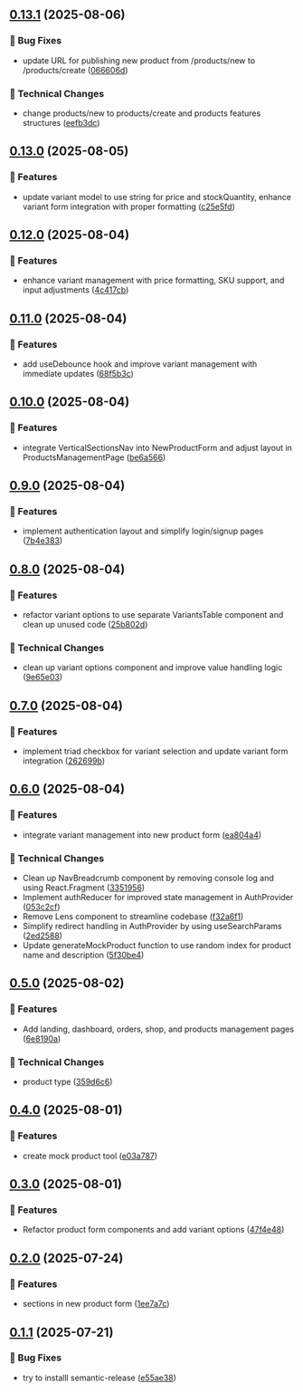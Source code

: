 ## [0.13.1](https://github.com/TranXuanPhong25/shopiew-seller/compare/v0.13.0...v0.13.1) (2025-08-06)

### 🐛 Bug Fixes

* update URL for publishing new product from /products/new to /products/create ([066606d](https://github.com/TranXuanPhong25/shopiew-seller/commit/066606ddb8275ba03a1d107b4f2984c068f30163))

### 🔨 Technical Changes

* change products/new to products/create and products features structures ([eefb3dc](https://github.com/TranXuanPhong25/shopiew-seller/commit/eefb3dcc3a8d797d0219dcfec8da2615d1c930a8))

## [0.13.0](https://github.com/TranXuanPhong25/shopiew-seller/compare/v0.12.0...v0.13.0) (2025-08-05)

### 🚀 Features

* update variant model to use string for price and stockQuantity, enhance variant form integration with proper formatting ([c25e5fd](https://github.com/TranXuanPhong25/shopiew-seller/commit/c25e5fd9b60291334bf3923e60971514b1283692))

## [0.12.0](https://github.com/TranXuanPhong25/shopiew-seller/compare/v0.11.0...v0.12.0) (2025-08-04)

### 🚀 Features

* enhance variant management with price formatting, SKU support, and input adjustments ([4c417cb](https://github.com/TranXuanPhong25/shopiew-seller/commit/4c417cb7e8f262c9e46887bd48c890d3add96be6))

## [0.11.0](https://github.com/TranXuanPhong25/shopiew-seller/compare/v0.10.0...v0.11.0) (2025-08-04)

### 🚀 Features

* add useDebounce hook and improve variant management with immediate updates ([68f5b3c](https://github.com/TranXuanPhong25/shopiew-seller/commit/68f5b3c076a05fdbb83dde0481bf3808bd5fafa3))

## [0.10.0](https://github.com/TranXuanPhong25/shopiew-seller/compare/v0.9.0...v0.10.0) (2025-08-04)

### 🚀 Features

* integrate VerticalSectionsNav into NewProductForm and adjust layout in ProductsManagementPage ([be6a566](https://github.com/TranXuanPhong25/shopiew-seller/commit/be6a566909bee42152890eaeec5896e3e7c18f16))

## [0.9.0](https://github.com/TranXuanPhong25/shopiew-seller/compare/v0.8.0...v0.9.0) (2025-08-04)

### 🚀 Features

* implement authentication layout and simplify login/signup pages ([7b4e383](https://github.com/TranXuanPhong25/shopiew-seller/commit/7b4e38358bdf2568e12e54960fbd74afaa985b32))

## [0.8.0](https://github.com/TranXuanPhong25/shopiew-seller/compare/v0.7.0...v0.8.0) (2025-08-04)

### 🚀 Features

* refactor variant options to use separate VariantsTable component and clean up unused code ([25b802d](https://github.com/TranXuanPhong25/shopiew-seller/commit/25b802df109e239cd5c77a409a07fee9889b93d0))

### 🔨 Technical Changes

* clean up variant options component and improve value handling logic ([9e65e03](https://github.com/TranXuanPhong25/shopiew-seller/commit/9e65e031eb3b1d693a3e09e97cb4c8716dac7247))

## [0.7.0](https://github.com/TranXuanPhong25/shopiew-seller/compare/v0.6.0...v0.7.0) (2025-08-04)

### 🚀 Features

* implement triad checkbox for variant selection and update variant form integration ([262699b](https://github.com/TranXuanPhong25/shopiew-seller/commit/262699b37df847308f28351509783aaa523709c6))

## [0.6.0](https://github.com/TranXuanPhong25/shopiew-seller/compare/v0.5.0...v0.6.0) (2025-08-04)

### 🚀 Features

* integrate variant management into new product form ([ea804a4](https://github.com/TranXuanPhong25/shopiew-seller/commit/ea804a48ec7da558d45c724463e50765a534d722))

### 🔨 Technical Changes

* Clean up NavBreadcrumb component by removing console log and using React.Fragment ([3351956](https://github.com/TranXuanPhong25/shopiew-seller/commit/3351956757b2cfbeda6c591988d488a6e3bff186))
* Implement authReducer for improved state management in AuthProvider ([053c2cf](https://github.com/TranXuanPhong25/shopiew-seller/commit/053c2cfd47da8e503010b3ed42d0be268fa42a12))
* Remove Lens component to streamline codebase ([f32a6f1](https://github.com/TranXuanPhong25/shopiew-seller/commit/f32a6f1c53504150e140f5f12390f97ff24db7d9))
* Simplify redirect handling in AuthProvider by using useSearchParams ([2ed2588](https://github.com/TranXuanPhong25/shopiew-seller/commit/2ed2588c7489b6aaf93502ab689850b7bf023832))
* Update generateMockProduct function to use random index for product name and description ([5f30be4](https://github.com/TranXuanPhong25/shopiew-seller/commit/5f30be49b4ab2ce46c7fc2a71bdf4b061cd77238))

## [0.5.0](https://github.com/TranXuanPhong25/shopiew-seller/compare/v0.4.0...v0.5.0) (2025-08-02)

### 🚀 Features

* Add landing, dashboard, orders, shop, and products management pages ([6e8190a](https://github.com/TranXuanPhong25/shopiew-seller/commit/6e8190a1f6142af60a3ffa7f70bd26756b5409e8))

### 🔨 Technical Changes

* product type ([359d6c6](https://github.com/TranXuanPhong25/shopiew-seller/commit/359d6c6c6c14680b1946acae2b18a2dc7bcc3c43))

## [0.4.0](https://github.com/TranXuanPhong25/shopiew-seller/compare/v0.3.0...v0.4.0) (2025-08-01)

### 🚀 Features

* create mock product tool ([e03a787](https://github.com/TranXuanPhong25/shopiew-seller/commit/e03a787805ab189cd6496e9c4a7c1dcbed53bf42))

## [0.3.0](https://github.com/TranXuanPhong25/shopiew-seller/compare/v0.2.0...v0.3.0) (2025-08-01)

### 🚀 Features

* Refactor product form components and add variant options ([47f4e48](https://github.com/TranXuanPhong25/shopiew-seller/commit/47f4e48ae367d4a1b10216d4866b2750963d849c))

## [0.2.0](https://github.com/TranXuanPhong25/shopiew-seller/compare/v0.1.1...v0.2.0) (2025-07-24)

### 🚀 Features

* sections in new product form ([1ee7a7c](https://github.com/TranXuanPhong25/shopiew-seller/commit/1ee7a7c1b4af5d9c4185895bccb7934201a0ae4c))

## [0.1.1](https://github.com/TranXuanPhong25/shopiew-seller/compare/v0.1.0...v0.1.1) (2025-07-21)

### 🐛 Bug Fixes

* try to installl semantic-release ([e55ae38](https://github.com/TranXuanPhong25/shopiew-seller/commit/e55ae3869c30fd40da534abdcec90ac24522a5d4))
